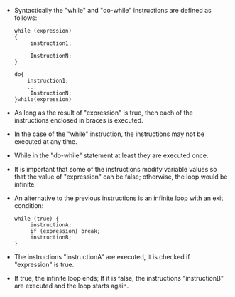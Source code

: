 - Syntactically the "while" and "do-while" instructions are defined as follows:
    ```
    while (expression)
    {
         instruction1;
         ...
         InstructionN;
    }
    ```
    
    ```
    do{
        instruction1;
        ...
        InstructionN;
    }while(expression)
    ```

- As long as the result of "expression" is true, then each of the instructions enclosed in braces is executed.
- In the case of the "while" instruction, the instructions may not be executed at any time.
- While in the "do-while" statement at least they are executed once.

- It is important that some of the instructions modify variable values so that the value of "expression" can be false; otherwise, the loop would be infinite.

- An alternative to the previous instructions is an infinite loop with an exit condition:
    ```
    while (true) {
         instructionA;
         if (expression) break;
         instructionB;
    }
    ```

- The instructions "instructionA" are executed, it is checked if "expression" is true.
- If true, the infinite loop ends; If it is false, the instructions "instructionB" are executed and the loop starts again.